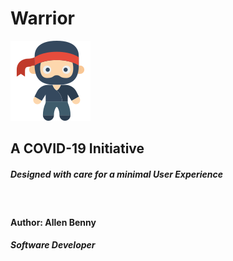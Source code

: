 # Warrior
![Warrior](/assets/images/ninja.png)
## A COVID-19 Initiative
##### Designed with care for a minimal User Experience
&nbsp; 
#### Author: Allen Benny
##### Software Developer
